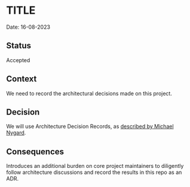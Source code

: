 # TITLE

Date: 16-08-2023

## Status

Accepted

## Context

We need to record the architectural decisions made on this project.

## Decision

We will use Architecture Decision Records, as [described by Michael Nygard](http://thinkrelevance.com/blog/2011/11/15/documenting-architecture-decisions).

## Consequences

Introduces an additional burden on core project maintainers to diligently follow architecture discussions and record the
results in this repo as an ADR.
